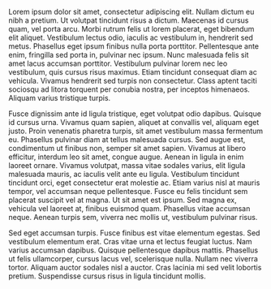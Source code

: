 Lorem ipsum dolor sit amet, consectetur adipiscing elit. Nullam dictum eu nibh a pretium. Ut volutpat tincidunt risus a dictum. Maecenas id cursus quam, vel porta arcu. Morbi rutrum felis ut lorem placerat, eget bibendum elit aliquet. Vestibulum lectus odio, iaculis ac vestibulum in, hendrerit sed metus. Phasellus eget ipsum finibus nulla porta porttitor. Pellentesque ante enim, fringilla sed porta in, pulvinar nec ipsum. Nunc malesuada felis sit amet lacus accumsan porttitor. Vestibulum pulvinar lorem nec leo vestibulum, quis cursus risus maximus. Etiam tincidunt consequat diam ac vehicula. Vivamus hendrerit sed turpis non consectetur. Class aptent taciti sociosqu ad litora torquent per conubia nostra, per inceptos himenaeos. Aliquam varius tristique turpis.

Fusce dignissim ante id ligula tristique, eget volutpat odio dapibus. Quisque id cursus urna. Vivamus quam sapien, aliquet at convallis vel, aliquam eget justo. Proin venenatis pharetra turpis, sit amet vestibulum massa fermentum eu. Phasellus pulvinar diam at tellus malesuada cursus. Sed augue est, condimentum ut finibus non, semper sit amet sapien. Vivamus at libero efficitur, interdum leo sit amet, congue augue. Aenean in ligula in enim laoreet ornare. Vivamus volutpat, massa vitae sodales varius, elit ligula malesuada mauris, ac iaculis velit ante eu ligula. Vestibulum tincidunt tincidunt orci, eget consectetur erat molestie ac. Etiam varius nisl at mauris tempor, vel accumsan neque pellentesque. Fusce eu felis tincidunt sem placerat suscipit vel at magna. Ut sit amet est ipsum. Sed magna ex, vehicula vel laoreet at, finibus euismod quam. Phasellus vitae accumsan neque. Aenean turpis sem, viverra nec mollis ut, vestibulum pulvinar risus.

Sed eget accumsan turpis. Fusce finibus est vitae elementum egestas. Sed vestibulum elementum erat. Cras vitae urna et lectus feugiat luctus. Nam varius accumsan dapibus. Quisque pellentesque dapibus mattis. Phasellus ut felis ullamcorper, cursus lacus vel, scelerisque nulla. Nullam nec viverra tortor. Aliquam auctor sodales nisl a auctor. Cras lacinia mi sed velit lobortis pretium. Suspendisse cursus risus in ligula tincidunt mollis.
